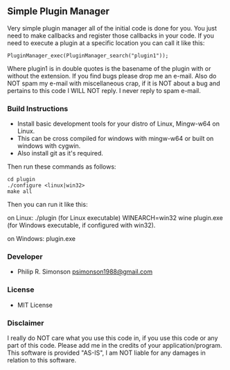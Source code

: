 ## Simple Plugin Manager

Very simple plugin manager all of the initial code is done for you. You
just need to make callbacks and register those callbacks in your code. If
you need to execute a plugin at a specific location you can call it like
this:

    PluginManager_exec(PluginManager_search("plugin1"));

Where plugin1 is in double quotes is the basename of the plugin with or
without the extension. If you find bugs please drop me an e-mail. Also do NOT
spam my e-mail with miscellaneous crap, if it is NOT about a bug and pertains
to this code I WILL NOT reply. I never reply to spam e-mail.

### Build Instructions

 - Install basic development tools for your distro of Linux, Mingw-w64 on Linux.
 - This can be cross compiled for windows with mingw-w64 or built on windows with cygwin.
 - Also install git as it's required.

Then run these commands as follows:

    cd plugin
    ./configure <linux|win32>
    make all

Then you can run it like this:

on Linux:
    ./plugin (for Linux executable)
    WINEARCH=win32 wine plugin.exe (for Windows executable, if configured with win32).

on Windows:
    plugin.exe

### Developer

  - Philip R. Simonson <psimonson1988@gmail.com>

### License

  - MIT License

### Disclaimer

I really do NOT care what you use this code in, if you use this code or any
part of this code. Please add me in the credits of your application/program.
This software is provided "AS-IS", I am NOT liable for any damages in relation
to this software.
